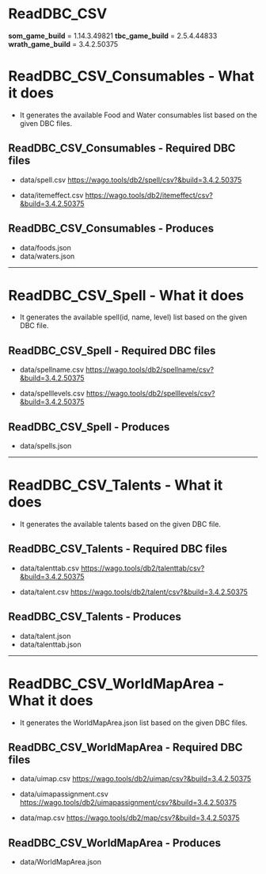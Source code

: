 # ReadDBC_CSV

**som_game_build** = 1.14.3.49821
**tbc_game_build** = 2.5.4.44833
**wrath_game_build** = 3.4.2.50375

# ReadDBC_CSV_Consumables - What it does
* It generates the available Food and Water consumables list based on the given DBC files.

## ReadDBC_CSV_Consumables - Required DBC files
* data/spell.csv
https://wago.tools/db2/spell/csv?&build=3.4.2.50375

* data/itemeffect.csv
https://wago.tools/db2/itemeffect/csv?&build=3.4.2.50375

## ReadDBC_CSV_Consumables - Produces
* data/foods.json
* data/waters.json


---
# ReadDBC_CSV_Spell - What it does
* It generates the available spell(id, name, level) list based on the given DBC file.

## ReadDBC_CSV_Spell - Required DBC files
* data/spellname.csv
https://wago.tools/db2/spellname/csv?&build=3.4.2.50375

* data/spelllevels.csv
https://wago.tools/db2/spelllevels/csv?&build=3.4.2.50375

## ReadDBC_CSV_Spell - Produces
* data/spells.json


---
# ReadDBC_CSV_Talents - What it does
* It generates the available talents based on the given DBC file.

## ReadDBC_CSV_Talents - Required DBC files
* data/talenttab.csv
https://wago.tools/db2/talenttab/csv?&build=3.4.2.50375

* data/talent.csv
https://wago.tools/db2/talent/csv?&build=3.4.2.50375

## ReadDBC_CSV_Talents - Produces
* data/talent.json
* data/talenttab.json


---
# ReadDBC_CSV_WorldMapArea - What it does
* It generates the WorldMapArea.json list based on the given DBC files.

## ReadDBC_CSV_WorldMapArea - Required DBC files
* data/uimap.csv
https://wago.tools/db2/uimap/csv?&build=3.4.2.50375

* data/uimapassignment.csv
https://wago.tools/db2/uimapassignment/csv?&build=3.4.2.50375

* data/map.csv
https://wago.tools/db2/map/csv?&build=3.4.2.50375

## ReadDBC_CSV_WorldMapArea - Produces
* data/WorldMapArea.json